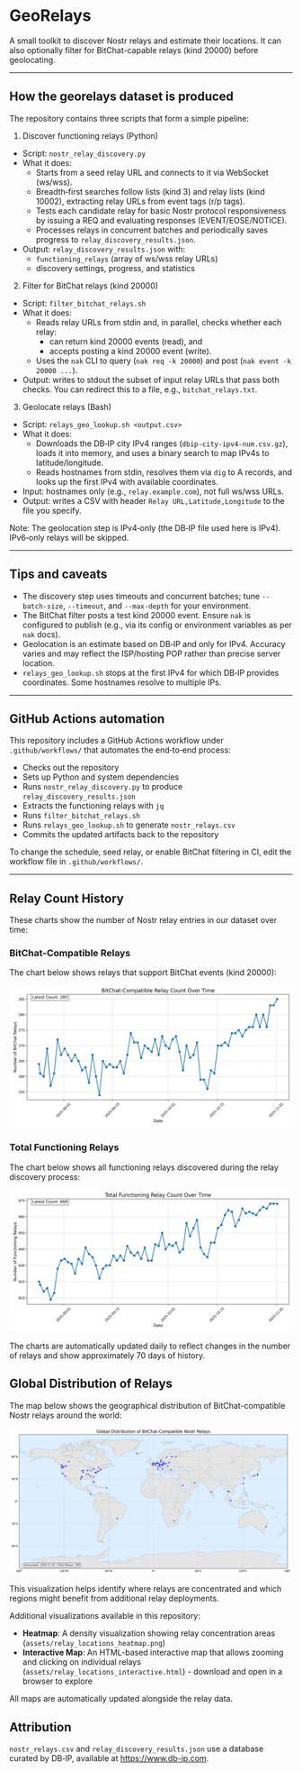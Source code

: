 # GeoRelays

A small toolkit to discover Nostr relays and estimate their locations. It can also optionally filter for BitChat-capable relays (kind 20000) before geolocating.

---

## How the georelays dataset is produced

The repository contains three scripts that form a simple pipeline:

1) Discover functioning relays (Python)
- Script: `nostr_relay_discovery.py`
- What it does:
  - Starts from a seed relay URL and connects to it via WebSocket (ws/wss).
  - Breadth‑first searches follow lists (kind 3) and relay lists (kind 10002), extracting relay URLs from event tags (r/p tags).
  - Tests each candidate relay for basic Nostr protocol responsiveness by issuing a REQ and evaluating responses (EVENT/EOSE/NOTICE).
  - Processes relays in concurrent batches and periodically saves progress to `relay_discovery_results.json`.
- Output: `relay_discovery_results.json` with:
  - `functioning_relays` (array of ws/wss relay URLs)
  - discovery settings, progress, and statistics

2) Filter for BitChat relays (kind 20000)
- Script: `filter_bitchat_relays.sh`
- What it does:
  - Reads relay URLs from stdin and, in parallel, checks whether each relay:
    - can return kind 20000 events (read), and
    - accepts posting a kind 20000 event (write).
  - Uses the `nak` CLI to query (`nak req -k 20000`) and post (`nak event -k 20000 ...`).
- Output: writes to stdout the subset of input relay URLs that pass both checks. You can redirect this to a file, e.g., `bitchat_relays.txt`.

3) Geolocate relays (Bash)
- Script: `relays_geo_lookup.sh <output.csv>`
- What it does:
  - Downloads the DB‑IP city IPv4 ranges (`dbip-city-ipv4-num.csv.gz`), loads it into memory, and uses a binary search to map IPv4s to latitude/longitude.
  - Reads hostnames from stdin, resolves them via `dig` to A records, and looks up the first IPv4 with available coordinates.
- Input: hostnames only (e.g., `relay.example.com`), not full ws/wss URLs.
- Output: writes a CSV with header `Relay URL,Latitude,Longitude` to the file you specify.

Note: The geolocation step is IPv4‑only (the DB‑IP file used here is IPv4). IPv6‑only relays will be skipped.

---

## Tips and caveats
- The discovery step uses timeouts and concurrent batches; tune `--batch-size`, `--timeout`, and `--max-depth` for your environment.
- The BitChat filter posts a test kind 20000 event. Ensure `nak` is configured to publish (e.g., via its config or environment variables as per `nak` docs).
- Geolocation is an estimate based on DB‑IP and only for IPv4. Accuracy varies and may reflect the ISP/hosting POP rather than precise server location.
- `relays_geo_lookup.sh` stops at the first IPv4 for which DB‑IP provides coordinates. Some hostnames resolve to multiple IPs.

---

## GitHub Actions automation

This repository includes a GitHub Actions workflow under `.github/workflows/` that automates the end‑to‑end process:
- Checks out the repository
- Sets up Python and system dependencies
- Runs `nostr_relay_discovery.py` to produce `relay_discovery_results.json`
- Extracts the functioning relays with `jq`
- Runs `filter_bitchat_relays.sh`
- Runs `relays_geo_lookup.sh` to generate `nostr_relays.csv`
- Commits the updated artifacts back to the repository

To change the schedule, seed relay, or enable BitChat filtering in CI, edit the workflow file in `.github/workflows/`.

---

## Relay Count History

These charts show the number of Nostr relay entries in our dataset over time:

### BitChat-Compatible Relays

The chart below shows relays that support BitChat events (kind 20000):

![BitChat-Compatible Relay Count Over Time](assets/bitchat_relay_count_chart.png)

### Total Functioning Relays

The chart below shows all functioning relays discovered during the relay discovery process:

![Total Functioning Relay Count Over Time](assets/total_relay_count_chart.png)

The charts are automatically updated daily to reflect changes in the number of relays and show approximately 70 days of history.

## Global Distribution of Relays

The map below shows the geographical distribution of BitChat-compatible Nostr relays around the world:

![Global Distribution of BitChat-Compatible Nostr Relays](assets/relay_locations_static.png)

This visualization helps identify where relays are concentrated and which regions might benefit from additional relay deployments.

Additional visualizations available in this repository:
- **Heatmap**: A density visualization showing relay concentration areas (`assets/relay_locations_heatmap.png`)
- **Interactive Map**: An HTML-based interactive map that allows zooming and clicking on individual relays (`assets/relay_locations_interactive.html`) - download and open in a browser to explore

All maps are automatically updated alongside the relay data.

## Attribution
`nostr_relays.csv` and `relay_discovery_results.json` use a database curated by DB‑IP, available at https://www.db-ip.com.
